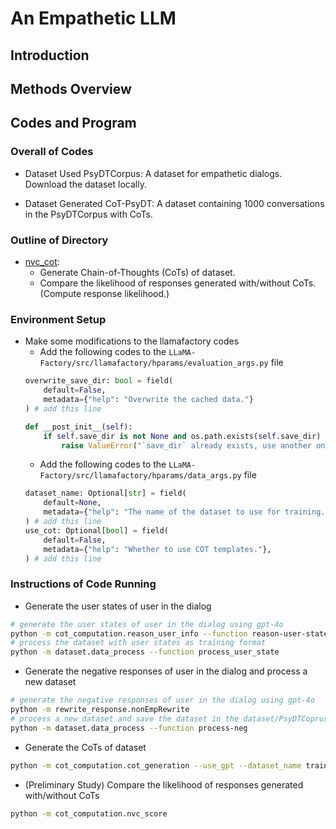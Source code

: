 # An Empathetic LLM

## Introduction

## Methods Overview

## Codes and Program

### Overall of Codes

- Dataset Used
  PsyDTCorpus: A dataset for empathetic dialogs. Download the dataset locally.

- Dataset Generated
  CoT-PsyDT: A dataset containing 1000 conversations in the PsyDTCorpus with CoTs.

### Outline of Directory

- [nvc_cot](#nvc_cot):
    - Generate Chain-of-Thoughts (CoTs) of dataset.
    - Compare the likelihood of responses generated with/without CoTs. (Compute response likelihood.)

### Environment Setup

- Make some modifications to the llamafactory codes
    - Add the following codes to the `LLaMA-Factory/src/llamafactory/hparams/evaluation_args.py` file
  ```python
  overwrite_save_dir: bool = field(
      default=False,
      metadata={"help": "Overwrite the cached data."}
  ) # add this line

  def __post_init__(self):
      if self.save_dir is not None and os.path.exists(self.save_dir) and not self.overwrite_save_dir: # modify this line
          raise ValueError("`save_dir` already exists, use another one.")
  ```
    - Add the following codes to the `LLaMA-Factory/src/llamafactory/hparams/data_args.py` file
  ```python
  dataset_name: Optional[str] = field(
      default=None,
      metadata={"help": "The name of the dataset to use for training."},
  ) # add this line
  use_cot: Optional[bool] = field(
      default=False,
      metadata={"help": "Whether to use COT templates."},
  ) # add this line
  ```

### Instructions of Code Running

- Generate the user states of user in the dialog

```bash
# generate the user states of user in the dialog using gpt-4o
python -m cot_computation.reason_user_info --function reason-user-state
# process the dataset with user states as training format
python -m dataset.data_process --function process_user_state
```

- Generate the negative responses of user in the dialog and process a new dataset

```bash
# generate the negative responses of user in the dialog using gpt-4o
python -m rewrite_response.nonEmpRewrite
# process a new dataset and save the dataset in the dataset/PsyDTCoprus_train folder
python -m dataset.data_process --function process-neg
```

- Generate the CoTs of dataset

```bash
python -m cot_computation.cot_generation --use_gpt --dataset_name train_user_state
```

- (Preliminary Study) Compare the likelihood of responses generated with/without CoTs

```bash
python -m cot_computation.nvc_score
```
